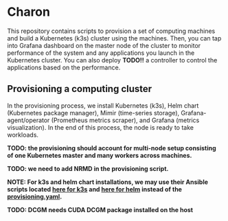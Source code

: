 # Charon
This repository contains scripts to provision a set of computing machines and build a Kubernetes (k3s) cluster using the machines. Then, you can tap into Grafana dashboard on the master node of the cluster to monitor performance of the system and any applications you launch in the Kubernetes cluster. You can also deploy __TODO!!__ a controller to control the applications based on the performance.

## Provisioning a computing cluster
In the provisioning process, we install Kubernetes (k3s), Helm chart (Kubernetes package manager), Mimir (time-series storage), Grafana-agent/operator (Prometheus metrics scraper), and Grafana (metrics visualization). In the end of this process, the node is ready to take workloads.

__TODO: the provisioning should account for multi-node setup consisting of one Kubernetes master and many workers across machines.__

__TODO: we need to add NRMD in the provisioning script.__

__NOTE: For k3s and helm chart installations, we may use their Ansible scripts located [here for k3s](https://github.com/k3s-io/k3s-ansible/tree/master) and [here for helm](https://github.com/gantsign/ansible_role_helm) instead of the [provisioning.yaml](scripts/provisioning.yaml).__

__TODO: DCGM needs CUDA DCGM package installed on the host__